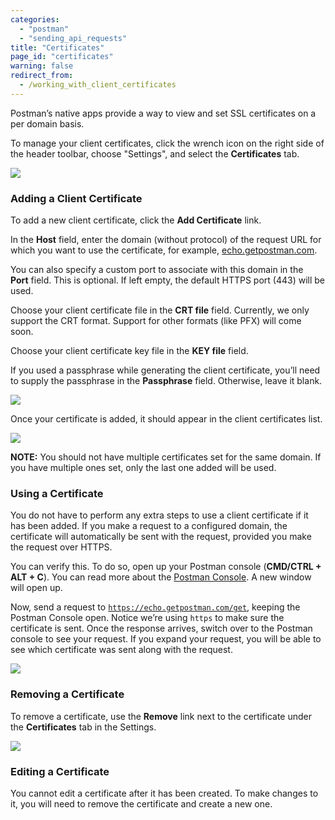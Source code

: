 ```yaml
---
categories:
  - "postman"
  - "sending_api_requests"
title: "Certificates"
page_id: "certificates"
warning: false
redirect_from:
  - /working_with_client_certificates
---
```


Postman’s native apps provide a way to view and set SSL certificates on a per domain basis.

To manage your client certificates, click the wrench icon on the right side of the header toolbar, choose "Settings", and select the **Certificates** tab.

![](https://s3.amazonaws.com/postman-static-getpostman-com/postman-docs/58539971.png)

### Adding a Client Certificate

To add a new client certificate, click the **Add Certificate** link.

In the **Host** field, enter the domain (without protocol) of the request URL for which you want to use the certificate, for example, [echo.getpostman.com](http://echo.getpostman.com). 

You can also specify a custom port to associate with this domain in the **Port** field. This is optional. If left empty, the default HTTPS port (443) will be used.

Choose your client certificate file in the **CRT file** field. Currently, we only support the CRT format. Support for other formats (like PFX) will come soon.

Choose your client certificate key file in the **KEY file** field.

If you used a passphrase while generating the client certificate, you’ll need to supply the passphrase in the **Passphrase** field. Otherwise, leave it blank.

![](https://cloud.githubusercontent.com/assets/7689783/19721093/75d764c8-9b8e-11e6-85c2-feff9eea4345.png)

Once your certificate is added, it should appear in the client certificates list.

![](https://cloud.githubusercontent.com/assets/7689783/19721340/7a071024-9b8f-11e6-97d2-814aa3075c80.png)

**NOTE:** You should not have multiple certificates set for the same domain. If you have multiple ones set, only the last one added will be used.

### Using a Certificate

You do not have to perform any extra steps to use a client certificate if it has been added. If you make a request to a configured domain, the certificate will automatically be sent with the request, provided you make the request over HTTPS.

You can verify this. To do so, open up your Postman console (**CMD/CTRL + ALT + C**). You can read more about the [Postman Console](/docs/postman/sending_api_requests/debugging_and_logs). A new window will open up.

Now, send a request to [`https://echo.getpostman.com/get`](https://docs.postman-echo.com/#078883ea-ac9e-842e-8f41-784b59a33722), keeping the Postman Console open. Notice we’re using ``https`` to make sure the certificate is sent. Once the response arrives, switch over to the Postman console to see your request. If you expand your request, you will be able to see which certificate was sent along with the request.

![](https://cloud.githubusercontent.com/assets/7689783/19721699/0ccdeada-9b91-11e6-98af-eb08f8e68f5b.png)

### Removing a Certificate

To remove a certificate, use the **Remove** link next to the certificate under the **Certificates** tab in the Settings.

![](https://cloud.githubusercontent.com/assets/7689783/19721340/7a071024-9b8f-11e6-97d2-814aa3075c80.png)

### Editing a Certificate

You cannot edit a certificate after it has been created. To make changes to it, you will need to remove the certificate and create a new one.  
